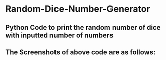 # Random-Dice-Number-Generator

## Python Code to print the random number of dice with inputted number of numbers
## The Screenshots of above code are as follows:
